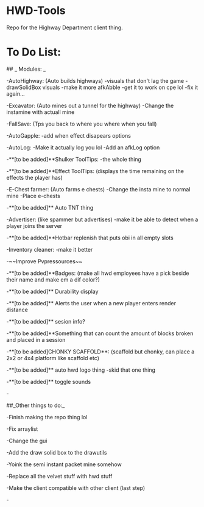 # HWD-Tools
Repo for the Highway Department client thing.

# To Do List:
<p> ## _ Modules: _
<p>-AutoHighway: (Auto builds highways) -visuals that don't lag the game -drawSolidBox visuals -make it more afkAbble -get it to work on cpe lol -fix it again...
<p>-Excavator: (Auto mines out a tunnel for the highway) -Change the instamine with actuall mine
<p>-FallSave: (Tps you back to where you where when you fall) 
<p>-AutoGapple: -add when effect disapears options
<p>-AutoLog: -Make it actually log you lol -Add an afkLog option
<p>-**[to be added]**Shulker ToolTips: -the whole thing
<p>-**[to be added]**Effect ToolTips: (displays the time remaining on the effects the player has)
<p>-E-Chest farmer: (Auto farms e chests) -Change the insta mine to normal mine -Place e-chests
<p>-**[to be added]** Auto TNT thing 
<p>-Advertiser: (like spammer but advertises) -make it be able to detect when a player joins the server
<p>-**[to be added]**Hotbar replenish that puts obi in all empty slots
<p>-Inventory cleaner: -make it better
<p>-~~Improve Pvpressources~~
<p>-**[to be added]**Badges: (make all hwd employees have a pick beside their name and make em a dif color?)
<p>-**[to be added]** Durability display
<p>-**[to be added]** Alerts the user when a new player enters render distance
<p>-**[to be added]** sesion info?
<p>-**[to be added]**Something that can count the amount of blocks broken and placed in a session
<p>-**[to be added]CHONKY SCAFFOLD**: (scaffold but chonky, can place a 2x2 or 4x4 platform like scaffold etc)
<p>-**[to be added]** auto hwd logo thing -skid that one thing
<p>-**[to be added]** toggle sounds
<p>-
<p>##_Other things to do:_
<p>-Finish making the repo thing lol
<p>-Fix arraylist
<p>-Change the gui
<p>-Add the draw solid box to the drawutils
<p>-Yoink the semi instant packet mine somehow
<p>-Replace all the velvet stuff with hwd stuff
<p>-Make the client compatible with other client (last step)
<p>-
